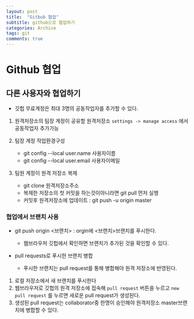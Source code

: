 ```yaml
---
layout: post
title:  "Gitbub 협업"
subtitle: github으로 협업하기
categories: Archive
tags: git
comments: true
---
```


# Github 협업



## 다른 사용자와 협업하기



- 깃헙 무료계정은 최대 3명의 공동작업자를 추가할 수 있다.

1. 원격저장소의 팀장 계정이 공유할 원격저장소 `settings -> manage access` 에서 공동작업자 추가가능

2. 팀장 계정 작업환경구성
   - git config --local user.name 사용자이름
   - git config --local user.email 사용자이메일

3. 팀원 계정이 원격 저장소 복제
   - git clone 원격저장소주소
   - 복제한 저장소의 첫 커밋을 하는것이아니라면 git pull 먼저 실행
   - 커밋후 원격저장소에 업데이트 : git push -u origin master



### 협업에서 브랜치 사용

- git push origin <브랜치> : orgin에 <브랜치>브랜치를 푸시한다.
  - 웹브라우저 깃헙에서 확인하면 브랜치가 추가된 것을 확인할 수 있다.

- pull requests로 푸시한 브랜치 병합
  - 푸시한 브랜치는 pull request를 통해 병합해야 원격 저장소에 반영된다.

1. 로컬 저장소에서 새 브랜치를 푸시한다
2. 웹브라우저로 깃헙의 원격 저장소에 접속해 `pull request` 버튼을 누르고 `new pull request` 를 누르면 새로운 pull request가 생성된다.
3. 생성된 pull request는 collaborator중 한명이 승인해야 원격저장소 master브랜치에 병합할 수 있다.




